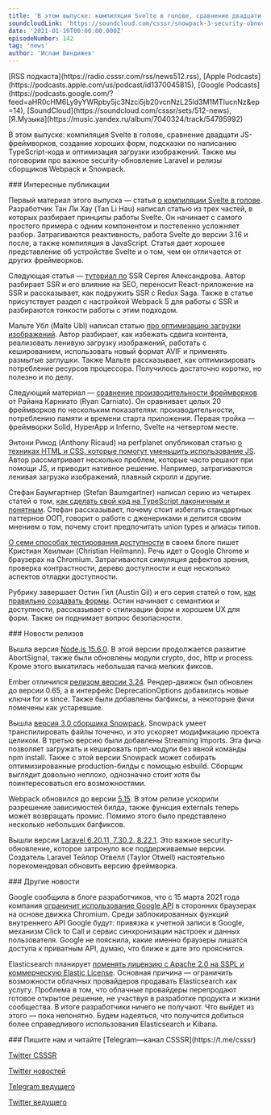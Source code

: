 ```yaml
---
title: 'В этом выпуске: компиляция Svelte в голове, сравнение двадцати JS-фреймворков, создание хороших форм, подсказки по написанию TypeScript-кода и оптимизация загрузки изображений. Также мы поговорим про важное security-обновление Laravel и релизы сборщиков Webpack и Snowpack.'
soundcloudLink: 'https://soundcloud.com/csssr/snowpack-3-security-obnovleniya-laravel-nodejs-1560-20-js-freymvorkov-chistyy-kod-na-ts-ssr'
date: '2021-01-19T00:00:00.000Z'
episodeNumber: 142
tag: 'news'
author: 'Ислам Виндижев'
---
```


<Note>
  [RSS подкаста](https://radio.csssr.com/rss/news512.rss), [Apple Podcasts](https://podcasts.apple.com/us/podcast/id1370045815), [Google Podcasts](https://podcasts.google.com/?feed=aHR0cHM6Ly9yYWRpby5jc3Nzci5jb20vcnNzL25ld3M1MTIucnNz&ep=14), [SoundCloud](https://soundcloud.com/csssr/sets/512-news), [Я.Музыка](https://music.yandex.ru/album/7040324/track/54795992)
</Note>

В этом выпуске: компиляция Svelte в голове, сравнение двадцати JS-фреймворков, создание хороших форм, подсказки по написанию TypeScript-кода и оптимизация загрузки изображений. Также мы поговорим про важное security-обновление Laravel и релизы сборщиков Webpack и Snowpack.

<ParagraphWithImage imageName="manWithLaptop" imageSide="right">
  ### Интересные публикации

Первый материал этого выпуска — статья [о компиляции Svelte в голове](https://lihautan.com/compile-svelte-in-your-head-part-1/). Разработчик Тан Ли Хау (Tan Li Hau) написал статью из трех частей, в которых разбирает принципы работы Svelte. Он начинает с самого простого примера с одним компонентом и постепенно усложняет разбор. Затрагиваются реактивность, работа Svelte до версии 3.16 и после, а также компиляция в JavaScript. Статья дает хорошее представление об устройстве Svelte и о том, чем он отличается от других фреймворков.
</ParagraphWithImage>

Следующая статья — [туториал по](https://habr.com/ru/post/527310/) SSR Сергея Александрова. Автор разбирает SSR и его влияние на SEO, переносит React-приложение на SSR и рассказывает, как подружить SSR с Redux Saga. Также в статье присутствует раздел с настройкой Webpack 5 для работы с SSR и разбираются тонкости работы с этим подходом.

Мальте Убл (Malte Ubl) написал статью [про оптимизацию загрузки изображений](https://www.industrialempathy.com/posts/image-optimizations/). Автор разбирает, как избежать сдвига контента, реализовать ленивую загрузку изображений, работать с кешированием, использовать новый формат AVIF и применять размытые заглушки. Также Мальте рассказывает, как оптимизировать потребление ресурсов процессора. Получилось достаточно коротко, но полезно и по делу.

Следующий материал — [сравнение производительности фреймворков](https://medium.com/javascript-in-plain-english/javascript-frameworks-performance-comparison-2020-cd881ac21fce) от Райана Карниато (Ryan Carniato). Он сравнивает целых 20 фреймворков по нескольким показателям: производительности, потреблению памяти и времени старта приложения. Первая тройка — фреймворки Solid, HyperApp и Inferno, Svelte на четвертом месте.

Энтони Рикод (Anthony Ricaud) на perfplanet опубликовал статью [о техниках HTML и CSS, которые помогут уменьшить использование JS](https://calendar.perfplanet.com/2020/html-and-css-techniques-to-reduce-your-javascript/). Автор рассматривает несколько проблем, которые часто решают при помощи JS, и приводит нативное решение. Например, затрагиваются ленивая загрузка изображений, плавный скролл и другие.

Стефан Баумгартнер (Stefan Baumgartner) написал серию из четырех статей о том, [как сделать свой код на TypeScript лаконичным и понятным](https://fettblog.eu/tidy-typescript-avoid-traditional-oop/). Стефан рассказывает, почему стоит избегать стандартных паттернов ООП, говорит о работе с дженериками и делится своим мнением о том, почему стоит предпочитать union types и алиасы типов.

[О семи способах тестирования доступности](https://christianheilmann.com/2021/01/11/seven-ways-to-test-for-accessibility-of-your-web-site-with-browser-developer-tools/) в своем блоге пишет Кристиан Хеилман (Christian Heilmann). Речь идет о Google Chrome и браузерах на Chromium. Затрагиваются симуляция дефектов зрения, проверка контрастности, дерево доступности и еще несколько аспектов отладки доступности.

Рубрику завершает Остин Гил (Austin Gil) и его серия статей о том, [как правильно создавать формы](https://austingil.com/how-to-build-html-forms-right-semantics/). Остин начинает с семантики и доступности, рассказывает о стилизации форм и хорошем UX для форм. Также он поднимает вопрос безопасности.

<ParagraphWithImage imageName="laptopNews" imageSide="right">
  ### Новости релизов

Вышла версия [Node.js 15.6.0](https://nodejs.org/en/blog/release/v15.6.0/). В этой версии продолжается развитие AbortSignal, также были обновлены модули crypto, doc, http и process. Кроме этого выкатилась небольшая пачка мелких фиксов.
</ParagraphWithImage>

Ember отличился [релизом версии 3.24](https://blog.emberjs.com/ember-3-24-released/). Рендер-движок был обновлен до версии 0.65, а в интерфейс DeprecationOptions добавились новые ключи for и since. Также были добавлены багфиксы, а некоторые фичи помечены как устаревшие.

Вышла [версия 3.0 сборщика Snowpack](https://www.snowpack.dev/posts/2021-01-13-snowpack-3-0). Snowpack умеет транспилировать файлы точечно, и это ускоряет модификацию проекта целиком. В третью версию были добавлены Streaming Imports. Эта фича позволяет загружать и кешировать npm-модули без явной команды npm install. Также с этой версии Snowpack может собирать оптимизированные production-билды с помощью esbuild. Сборщик выглядит довольно неплохо, однозначно стоит хотя бы поинтересоваться его возможностями.

Webpack обновился до версии [5.15](https://github.com/webpack/webpack/releases/tag/v5.15.0). В этом релизе ускорили разрешение зависимостей билда, также функция externals теперь может возвращать промис. Помимо этого было представлено несколько небольших багфиксов.

Вышли версии [Laravel 6.20.11, 7.30.2, 8.22.1](https://blog.laravel.com/security-laravel-62011-7302-8221-released). Это важное security-обновление, которое затронуло все поддерживаемые версии. Создатель Laravel Тейлор Отвелл (Taylor Otwell) настоятельно порекомендовал обновить версию фреймворка.

<ParagraphWithImage imageName="laptopDialog" imageSide="right">
  ### Другие новости

Google сообщила в блоге разработчиков, что с 15 марта 2021 года компания [ограничит использование Google API](https://habr.com/ru/news/t/537828/) в сторонних браузерах на основе движка Chromium. Среди заблокированных функций внутреннего API Google будут: привязка к учетной записи в Google, механизм Click to Call и сервис синхронизации настроек и данных пользователя. Google не пояснила, какие именно браузеры лишатся доступа к приватным API, думаю, что ближе к дате это прояснится.
</ParagraphWithImage>

Elasticsearch планирует [поменять лицензию с Apache 2.0 на SSPL и коммерческую Elastic License](https://www.elastic.co/blog/licensing-change). Основная причина — ограничить возможности облачных провайдеров продавать Elasticsearch как услугу. Проблема в том, что облачные провайдеры перепродают готовое открытое решение, не участвуя в разработке продукта и жизни сообщества. В итоге разработчики ничего не получают. Что выйдет из этого — пока непонятно. Будем надеяться, что получится добиться более справедливого использования Elasticsearch и Kibana.

<Note>
  ### Пишите нам и читайте
  [Telegram—канал CSSSR](https://t.me/csssr)

  [Twitter CSSSR](https://twitter.com/csssr_dev)

  [Twitter новостей](https://twitter.com/csssr_news)

  [Telegram ведущего](https://t.me/Vindizh)

  [Twitter ведущего](https://twitter.com/Vindizh)
</Note>

